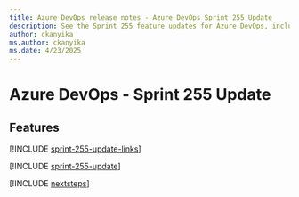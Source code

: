 ```yaml
---
title: Azure DevOps release notes - Azure DevOps Sprint 255 Update
description: See the Sprint 255 feature updates for Azure DevOps, including next steps.
author: ckanyika
ms.author: ckanyika
ms.date: 4/23/2025
---
```


# Azure DevOps - Sprint 255 Update

## Features

[!INCLUDE [sprint-255-update-links](../includes/general/sprint-255-update-links.md)]

[!INCLUDE [sprint-255-update](../includes/general/sprint-255-update.md)]

[!INCLUDE [nextsteps](../includes/nextsteps.md)]
